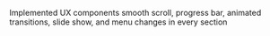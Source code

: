 Implemented UX components smooth scroll, progress bar, animated transitions, slide show, and menu changes in every section
